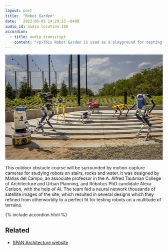 ```yaml
---
layout: post
title:  "Robot Garden"
date:   2022-06-01 14:29:23 -0400
audio_id: audio location 140
accordion: 
  - title: audio transcript
    content: "<p>This Robot Garden is used as a playground for testing robots of all types moving in all sorts of ways.</p><p>The outdoor obstacle course will be surrounded by motion-capture cameras for studying robots on stairs, rocks and water. It was designed by Matias del Campo, an associate professor in the Taubman College of Architecture, and Robotics PhD candidate Alexa Carlson, with the help of AI. The team fed a neural network thousands of satellite images of the site, which resulted in several designs which they refined from otherworldly to a perfect fit for testing robots on a multitude of terrains.</p><p>Using AI for such creativity might lead one to wonder, are computers creative? Mathias del Campo thinks it is not the computer, but humans working with the computer that results in new creative concepts.</p><p>One thing that I observed is that very often it's us humans interpreting a result that comes out of a neural network in a creative way. This doesn't mean the neural network is creative, but the result inspires us to be creative. Yeah, and I think that's a very valuable tool. It's a very valuable thing to have. And because it's based on in the majority of cases, not in all cases, unknown data, it will mean, it will contain certain aspects that are familiar to us.</p><p>That's why it makes it readable to us, to being architecture or a specific building or a car. So we we recognize certain things in those results that allow us to interpret them as specific objects, and thus we can continue developing them as an architectural design.</p>"
---
```


<div class="audio-player">
   <!-- this is where the player will be injected -->
</div>

![Robots pose on the stairs](/assets/images/140-robot-garden.jpg)

This outdoor obstacle course will be surrounded by motion-capture cameras for studying robots on stairs, rocks and water. It was designed by Matias del Campo, an associate professor in the A. Alfred Taubman College of Architecture and Urban Planning, and Robotics PhD candidate Alexa Carlson, with the help of AI. The team fed a neural network thousands of satellite images of the site, which resulted in several designs which they refined from otherworldly to a perfect fit for testing robots on a multitude of terrains.

{% include accordion.html %}

## Related
* [SPAN Architecture website](https://span-arch.org/robot-garden/)





<script type="text/javascript">

 const player = new Shikwasa({
   container: () => document.querySelector('.audio-player'),
   audio: {
     title: 'Robot Garden',
     artist: 'Location 140',
     cover: '/assets/images/140-robot-garden.jpg',
     src: '/assets/audio/140-robot-garden.mp3',
   },
   // fixed: {
   //   type: 'static',
   // }
 })

 </script>

